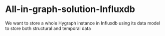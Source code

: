 # All-in-graph-solution-Influxdb
We want to store a whole Hygraph instance in Influxdb using its data model to store both structural and temporal data
